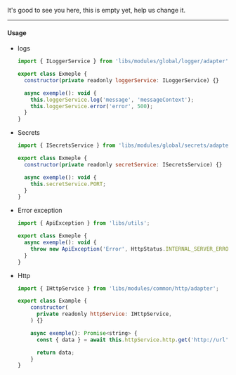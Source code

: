 It's good to see you here, this is empty yet, help us change it.

---
#### Usage

  - logs

    ```js
    import { ILoggerService } from 'libs/modules/global/logger/adapter';
    
    export class Exmeple {
      constructor(private readonly loggerService: ILoggerService) {}
    
      async exemple(): void {
        this.loggerService.log('message', 'messageContext');
        this.loggerService.error('error', 500);
      }
    }
    ```
  - Secrets

    ```js
    import { ISecretsService } from 'libs/modules/global/secrets/adapter';
    
    export class Exmeple {
      constructor(private readonly secretService: ISecretsService) {}
    
      async exemple(): void {
        this.secretService.PORT;
      }
    }
    ```
  - Error exception

    ```js
    import { ApiException } from 'libs/utils';
    
    export class Exmeple {
      async exemple(): void {
        throw new ApiException('Error', HttpStatus.INTERNAL_SERVER_ERROR)
      }
    }
    ```
  - Http

    ```js 
    import { IHttpService } from 'libs/modules/common/http/adapter';

    export class Example {
        constructor(
          private readonly httpService: IHttpService,
        ) {}

        async exemple(): Promise<string> {
          const { data } = await this.httpService.http.get('http://url');

          return data;
        }
    }
    ```